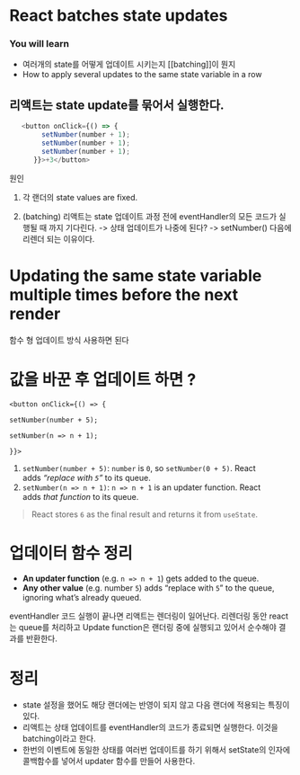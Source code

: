 ---
---

# React batches state updates
### You will learn

-   여러개의 state를 어떻게 업데이트 시키는지 [[batching]]이 뭔지
-   How to apply several updates to the same state variable in a row

## 리액트는 state update를 묶어서 실행한다.
```js
   <button onClick={() => {
        setNumber(number + 1);
        setNumber(number + 1);
        setNumber(number + 1);
      }}>+3</button>
```

원인 
1. 각 랜더의 state values are fixed.

2. (batching) 리액트는 state 업데이트 과정 전에 eventHandler의 모든 코드가 실행될 때 까지 기다린다. -> 상태 업데이트가 나중에 된다? -> setNumber() 다음에 리렌더 되는 이유이다. 


# Updating the same state variable multiple times before the next render 

함수 형 업데이트 방식 사용하면 된다 

# 값을 바꾼 후 업데이트 하면 ? 

``` Js
<button onClick={() => {  

setNumber(number + 5);  

setNumber(n => n + 1);  

}}>

```

1.  `setNumber(number + 5)`: `number` is `0`, so `setNumber(0 + 5)`. React adds _“replace with `5`”_ to its queue.
2.  `setNumber(n => n + 1)`: `n => n + 1` is an updater function. React adds _that function_ to its queue.

> React stores `6` as the final result and returns it from `useState`.

# 업데이터 함수 정리
-   **An updater function** (e.g. `n => n + 1`) gets added to the queue.
- **Any other value** (e.g. number `5`) adds “replace with `5`” to the queue, ignoring what’s already queued.

eventHandler 코드 실행이 끝나면 리액트는 렌더링이 일어난다. 리렌더링 동안 react는 queue를 처리하고 Update function은 랜더링 중에 실행되고 있어서 순수해야 결과를 반환한다. 


# 정리 
- state 설정을 했어도 해당 랜더에는 반영이 되지 않고 다음 랜더에 적용되는 특징이 있다.
- 리액트는 상태 업데이트를 eventHandler의 코드가 종료되면 실행한다. 이것을 batching이라고 한다.
- 한번의 이벤트에 동일한 상태를 여러번 업데이트를 하기 위해서 setState의 인자에 콜백함수를 넣어서 updater 함수를 만들어 사용한다.


